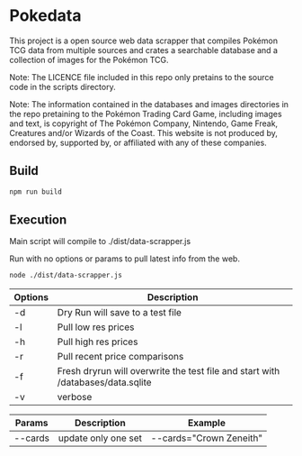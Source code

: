# Pokedata

This project is a open source web data scrapper that compiles Pokémon TCG data from multiple sources and crates a searchable database and a collection of images for the Pokémon TCG. 

Note: The LICENCE file included in this repo only pretains to the source code in the scripts directory.

Note: The information contained in the databases and images directories in the repo pretaining to the Pokémon Trading Card Game, including images and text, is copyright of The Pokémon Company, Nintendo, Game Freak, Creatures and/or Wizards of the Coast. This website is not produced by, endorsed by, supported by, or affiliated with any of these companies.  

## Build

```sh
npm run build
```

## Execution

Main script will compile to ./dist/data-scrapper.js

Run with no options or params to pull latest info from the web.

```sh
node ./dist/data-scrapper.js
```

| Options | Description |
| ------- | ----------- |
| -d      | Dry Run will save to a test file |
| -l      | Pull low res prices |
| -h      | Pull high res prices |
| -r      | Pull recent price comparisons |
| -f      | Fresh dryrun will overwrite the test file and start with /databases/data.sqlite |
| -v      | verbose |

| Params | Description | Example |
| ------- | ----------- | ---- |
| --cards | update only one set | --cards="Crown Zeneith" |
